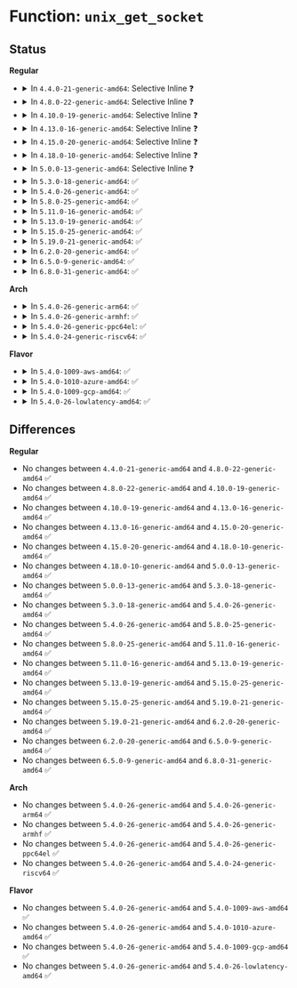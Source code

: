 # Function: <code>unix_get_socket</code>

## Status
<b>Regular</b>
<ul>
<li>
<details>
<summary>In <code>4.4.0-21-generic-amd64</code>: Selective Inline ❓</summary>

```c
struct sock * unix_get_socket(struct file * filp)
```

```json
{
  "name": "unix_get_socket",
  "collision_type": "Unique Global",
  "inline_type": "Selective",
  "funcs": [
    {
      "addr": 18446744071586979814,
      "name": "unix_get_socket",
      "external": true,
      "loc": "net/unix/garbage.c:98",
      "file": "net/unix/garbage.c",
      "inline": "not declared, inlined",
      "caller_inline": [
        "net/unix/garbage.c:scan_inflight",
        "net/unix/garbage.c:unix_inflight",
        "net/unix/garbage.c:unix_notinflight"
      ],
      "caller_func": [
        "net/unix/af_unix.c:unix_scm_to_skb"
      ]
    }
  ],
  "symbols": [
    {
      "addr": 18446744071586980480,
      "name": "unix_get_socket",
      "section": ".text",
      "bind": "STB_GLOBAL",
      "size": 72
    }
  ]
}
```
</details>
</li>
<li>
<details>
<summary>In <code>4.8.0-22-generic-amd64</code>: Selective Inline ❓</summary>

```c
struct sock * unix_get_socket(struct file * filp)
```

```json
{
  "name": "unix_get_socket",
  "collision_type": "Unique Global",
  "inline_type": "Selective",
  "funcs": [
    {
      "addr": 18446744071587426294,
      "name": "unix_get_socket",
      "external": true,
      "loc": "net/unix/garbage.c:98",
      "file": "net/unix/garbage.c",
      "inline": "not declared, inlined",
      "caller_inline": [
        "net/unix/garbage.c:scan_inflight",
        "net/unix/garbage.c:unix_notinflight",
        "net/unix/garbage.c:unix_inflight"
      ],
      "caller_func": [
        "net/unix/af_unix.c:unix_scm_to_skb"
      ]
    }
  ],
  "symbols": [
    {
      "addr": 18446744071587426976,
      "name": "unix_get_socket",
      "section": ".text",
      "bind": "STB_GLOBAL",
      "size": 72
    }
  ]
}
```
</details>
</li>
<li>
<details>
<summary>In <code>4.10.0-19-generic-amd64</code>: Selective Inline ❓</summary>

```c
struct sock * unix_get_socket(struct file * filp)
```

```json
{
  "name": "unix_get_socket",
  "collision_type": "Unique Global",
  "inline_type": "Selective",
  "funcs": [
    {
      "addr": 18446744071587629686,
      "name": "unix_get_socket",
      "external": true,
      "loc": "net/unix/garbage.c:98",
      "file": "net/unix/garbage.c",
      "inline": "not declared, inlined",
      "caller_inline": [
        "net/unix/garbage.c:scan_inflight",
        "net/unix/garbage.c:unix_notinflight",
        "net/unix/garbage.c:unix_inflight"
      ],
      "caller_func": [
        "net/unix/af_unix.c:unix_scm_to_skb"
      ]
    }
  ],
  "symbols": [
    {
      "addr": 18446744071587630368,
      "name": "unix_get_socket",
      "section": ".text",
      "bind": "STB_GLOBAL",
      "size": 72
    }
  ]
}
```
</details>
</li>
<li>
<details>
<summary>In <code>4.13.0-16-generic-amd64</code>: Selective Inline ❓</summary>

```c
struct sock * unix_get_socket(struct file * filp)
```

```json
{
  "name": "unix_get_socket",
  "collision_type": "Unique Global",
  "inline_type": "Selective",
  "funcs": [
    {
      "addr": 18446744071587779018,
      "name": "unix_get_socket",
      "external": true,
      "loc": "net/unix/garbage.c:98",
      "file": "net/unix/garbage.c",
      "inline": "not declared, inlined",
      "caller_inline": [
        "net/unix/garbage.c:scan_inflight",
        "net/unix/garbage.c:unix_notinflight",
        "net/unix/garbage.c:unix_inflight"
      ],
      "caller_func": [
        "net/unix/af_unix.c:unix_scm_to_skb"
      ]
    }
  ],
  "symbols": [
    {
      "addr": 18446744071587779712,
      "name": "unix_get_socket",
      "section": ".text",
      "bind": "STB_GLOBAL",
      "size": 68
    }
  ]
}
```
</details>
</li>
<li>
<details>
<summary>In <code>4.15.0-20-generic-amd64</code>: Selective Inline ❓</summary>

```c
struct sock * unix_get_socket(struct file * filp)
```

```json
{
  "name": "unix_get_socket",
  "collision_type": "Unique Global",
  "inline_type": "Selective",
  "funcs": [
    {
      "addr": 18446744071588307830,
      "name": "unix_get_socket",
      "external": true,
      "loc": "net/unix/garbage.c:98",
      "file": "net/unix/garbage.c",
      "inline": "not declared, inlined",
      "caller_inline": [
        "net/unix/garbage.c:scan_inflight",
        "net/unix/garbage.c:unix_notinflight",
        "net/unix/garbage.c:unix_inflight"
      ],
      "caller_func": []
    }
  ],
  "symbols": [
    {
      "addr": 18446744071588308528,
      "name": "unix_get_socket",
      "section": ".text",
      "bind": "STB_GLOBAL",
      "size": 68
    }
  ]
}
```
</details>
</li>
<li>
<details>
<summary>In <code>4.18.0-10-generic-amd64</code>: Selective Inline ❓</summary>

```c
struct sock * unix_get_socket(struct file * filp)
```

```json
{
  "name": "unix_get_socket",
  "collision_type": "Unique Global",
  "inline_type": "Selective",
  "funcs": [
    {
      "addr": 18446744071588664330,
      "name": "unix_get_socket",
      "external": true,
      "loc": "net/unix/garbage.c:98",
      "file": "net/unix/garbage.c",
      "inline": "not declared, inlined",
      "caller_inline": [
        "net/unix/garbage.c:scan_inflight",
        "net/unix/garbage.c:unix_notinflight",
        "net/unix/garbage.c:unix_inflight"
      ],
      "caller_func": []
    }
  ],
  "symbols": [
    {
      "addr": 18446744071588664864,
      "name": "unix_get_socket",
      "section": ".text",
      "bind": "STB_GLOBAL",
      "size": 72
    }
  ]
}
```
</details>
</li>
<li>
<details>
<summary>In <code>5.0.0-13-generic-amd64</code>: Selective Inline ❓</summary>

```c
struct sock * unix_get_socket(struct file * filp)
```

```json
{
  "name": "unix_get_socket",
  "collision_type": "Unique Global",
  "inline_type": "Selective",
  "funcs": [
    {
      "addr": 18446744071588880202,
      "name": "unix_get_socket",
      "external": true,
      "loc": "net/unix/garbage.c:98",
      "file": "net/unix/garbage.c",
      "inline": "not declared, inlined",
      "caller_inline": [
        "net/unix/garbage.c:scan_inflight",
        "net/unix/garbage.c:unix_notinflight",
        "net/unix/garbage.c:unix_inflight"
      ],
      "caller_func": []
    }
  ],
  "symbols": [
    {
      "addr": 18446744071588880736,
      "name": "unix_get_socket",
      "section": ".text",
      "bind": "STB_GLOBAL",
      "size": 72
    }
  ]
}
```
</details>
</li>
<li>
<details>
<summary>In <code>5.3.0-18-generic-amd64</code>: ✅</summary>

```c
struct sock * unix_get_socket(struct file * filp)
```

```json
{
  "name": "unix_get_socket",
  "collision_type": "Unique Global",
  "inline_type": "No",
  "funcs": [
    {
      "addr": 18446744071589322304,
      "name": "unix_get_socket",
      "external": true,
      "loc": "net/unix/scm.c:23",
      "file": "net/unix/scm.c",
      "inline": "seen, unknown",
      "caller_inline": [],
      "caller_func": [
        "net/unix/garbage.c:scan_inflight",
        "net/unix/scm.c:unix_notinflight",
        "net/unix/scm.c:unix_inflight"
      ]
    }
  ],
  "symbols": [
    {
      "addr": 18446744071589322304,
      "name": "unix_get_socket",
      "section": ".text",
      "bind": "STB_GLOBAL",
      "size": 74
    }
  ]
}
```
</details>
</li>
<li>
<details>
<summary>In <code>5.4.0-26-generic-amd64</code>: ✅</summary>

```c
struct sock * unix_get_socket(struct file * filp)
```

```json
{
  "name": "unix_get_socket",
  "collision_type": "Unique Global",
  "inline_type": "No",
  "funcs": [
    {
      "addr": 18446744071589546544,
      "name": "unix_get_socket",
      "external": true,
      "loc": "net/unix/scm.c:23",
      "file": "net/unix/scm.c",
      "inline": "seen, unknown",
      "caller_inline": [],
      "caller_func": [
        "net/unix/garbage.c:scan_inflight",
        "net/unix/scm.c:unix_notinflight",
        "net/unix/scm.c:unix_inflight"
      ]
    }
  ],
  "symbols": [
    {
      "addr": 18446744071589546544,
      "name": "unix_get_socket",
      "section": ".text",
      "bind": "STB_GLOBAL",
      "size": 74
    }
  ]
}
```
</details>
</li>
<li>
<details>
<summary>In <code>5.8.0-25-generic-amd64</code>: ✅</summary>

```c
struct sock * unix_get_socket(struct file * filp)
```

```json
{
  "name": "unix_get_socket",
  "collision_type": "Unique Global",
  "inline_type": "No",
  "funcs": [
    {
      "addr": 18446744071590549616,
      "name": "unix_get_socket",
      "external": true,
      "loc": "net/unix/scm.c:23",
      "file": "net/unix/scm.c",
      "inline": "seen, unknown",
      "caller_inline": [],
      "caller_func": [
        "net/unix/garbage.c:scan_inflight",
        "net/unix/scm.c:unix_notinflight",
        "net/unix/scm.c:unix_inflight"
      ]
    }
  ],
  "symbols": [
    {
      "addr": 18446744071590549616,
      "name": "unix_get_socket",
      "section": ".text",
      "bind": "STB_GLOBAL",
      "size": 74
    }
  ]
}
```
</details>
</li>
<li>
<details>
<summary>In <code>5.11.0-16-generic-amd64</code>: ✅</summary>

```c
struct sock * unix_get_socket(struct file * filp)
```

```json
{
  "name": "unix_get_socket",
  "collision_type": "Unique Global",
  "inline_type": "No",
  "funcs": [
    {
      "addr": 18446744071590609312,
      "name": "unix_get_socket",
      "external": true,
      "loc": "net/unix/scm.c:24",
      "file": "net/unix/scm.c",
      "inline": "seen, unknown",
      "caller_inline": [],
      "caller_func": [
        "net/unix/garbage.c:scan_inflight",
        "net/unix/scm.c:unix_notinflight",
        "net/unix/scm.c:unix_inflight"
      ]
    }
  ],
  "symbols": [
    {
      "addr": 18446744071590609312,
      "name": "unix_get_socket",
      "section": ".text",
      "bind": "STB_GLOBAL",
      "size": 74
    }
  ]
}
```
</details>
</li>
<li>
<details>
<summary>In <code>5.13.0-19-generic-amd64</code>: ✅</summary>

```c
struct sock * unix_get_socket(struct file * filp)
```

```json
{
  "name": "unix_get_socket",
  "collision_type": "Unique Global",
  "inline_type": "No",
  "funcs": [
    {
      "addr": 18446744071590534720,
      "name": "unix_get_socket",
      "external": true,
      "loc": "net/unix/scm.c:24",
      "file": "net/unix/scm.c",
      "inline": "seen, unknown",
      "caller_inline": [],
      "caller_func": [
        "net/unix/garbage.c:scan_inflight",
        "net/unix/scm.c:unix_notinflight",
        "net/unix/scm.c:unix_inflight"
      ]
    }
  ],
  "symbols": [
    {
      "addr": 18446744071590534720,
      "name": "unix_get_socket",
      "section": ".text",
      "bind": "STB_GLOBAL",
      "size": 74
    }
  ]
}
```
</details>
</li>
<li>
<details>
<summary>In <code>5.15.0-25-generic-amd64</code>: ✅</summary>

```c
struct sock * unix_get_socket(struct file * filp)
```

```json
{
  "name": "unix_get_socket",
  "collision_type": "Unique Global",
  "inline_type": "No",
  "funcs": [
    {
      "addr": 18446744071591344784,
      "name": "unix_get_socket",
      "external": true,
      "loc": "net/unix/scm.c:24",
      "file": "net/unix/scm.c",
      "inline": "seen, unknown",
      "caller_inline": [],
      "caller_func": [
        "net/unix/garbage.c:scan_inflight",
        "net/unix/scm.c:unix_notinflight",
        "net/unix/scm.c:unix_inflight"
      ]
    }
  ],
  "symbols": [
    {
      "addr": 18446744071591344784,
      "name": "unix_get_socket",
      "section": ".text",
      "bind": "STB_GLOBAL",
      "size": 74
    }
  ]
}
```
</details>
</li>
<li>
<details>
<summary>In <code>5.19.0-21-generic-amd64</code>: ✅</summary>

```c
struct sock * unix_get_socket(struct file * filp)
```

```json
{
  "name": "unix_get_socket",
  "collision_type": "Unique Global",
  "inline_type": "No",
  "funcs": [
    {
      "addr": 18446744071593017168,
      "name": "unix_get_socket",
      "external": true,
      "loc": "net/unix/scm.c:24",
      "file": "net/unix/scm.c",
      "inline": "seen, unknown",
      "caller_inline": [],
      "caller_func": [
        "io_uring/io_uring.c:io_rsrc_file_put",
        "io_uring/io_uring.c:io_file_get_flags",
        "net/unix/garbage.c:scan_inflight",
        "net/unix/scm.c:unix_notinflight",
        "net/unix/scm.c:unix_inflight"
      ]
    }
  ],
  "symbols": [
    {
      "addr": 18446744071593017168,
      "name": "unix_get_socket",
      "section": ".text",
      "bind": "STB_GLOBAL",
      "size": 106
    }
  ]
}
```
</details>
</li>
<li>
<details>
<summary>In <code>6.2.0-20-generic-amd64</code>: ✅</summary>

```c
struct sock * unix_get_socket(struct file * filp)
```

```json
{
  "name": "unix_get_socket",
  "collision_type": "Unique Global",
  "inline_type": "No",
  "funcs": [
    {
      "addr": 18446744071594907584,
      "name": "unix_get_socket",
      "external": true,
      "loc": "net/unix/scm.c:24",
      "file": "net/unix/scm.c",
      "inline": "seen, unknown",
      "caller_inline": [],
      "caller_func": [
        "io_uring/filetable.c:io_install_fixed_file",
        "io_uring/rsrc.c:io_sqe_files_register",
        "io_uring/rsrc.c:io_rsrc_file_put",
        "io_uring/rsrc.c:__io_scm_file_account",
        "io_uring/rsrc.c:__io_sqe_files_unregister",
        "io_uring/rsrc.c:__io_sqe_files_update",
        "net/unix/garbage.c:scan_inflight",
        "net/unix/scm.c:unix_notinflight",
        "net/unix/scm.c:unix_inflight"
      ]
    }
  ],
  "symbols": [
    {
      "addr": 18446744071594907584,
      "name": "unix_get_socket",
      "section": ".text",
      "bind": "STB_GLOBAL",
      "size": 106
    }
  ]
}
```
</details>
</li>
<li>
<details>
<summary>In <code>6.5.0-9-generic-amd64</code>: ✅</summary>

```c
struct sock * unix_get_socket(struct file * filp)
```

```json
{
  "name": "unix_get_socket",
  "collision_type": "Unique Global",
  "inline_type": "No",
  "funcs": [
    {
      "addr": 18446744071595299136,
      "name": "unix_get_socket",
      "external": true,
      "loc": "net/unix/scm.c:24",
      "file": "net/unix/scm.c",
      "inline": "seen, unknown",
      "caller_inline": [],
      "caller_func": [
        "io_uring/filetable.c:io_install_fixed_file",
        "io_uring/rsrc.c:io_sqe_files_register",
        "io_uring/rsrc.c:__io_scm_file_account",
        "io_uring/rsrc.c:__io_sqe_files_unregister",
        "io_uring/rsrc.c:__io_sqe_files_update",
        "io_uring/rsrc.c:io_rsrc_node_ref_zero",
        "net/unix/garbage.c:scan_inflight",
        "net/unix/scm.c:unix_notinflight",
        "net/unix/scm.c:unix_inflight"
      ]
    }
  ],
  "symbols": [
    {
      "addr": 18446744071595299136,
      "name": "unix_get_socket",
      "section": ".text",
      "bind": "STB_GLOBAL",
      "size": 103
    }
  ]
}
```
</details>
</li>
<li>
<details>
<summary>In <code>6.8.0-31-generic-amd64</code>: ✅</summary>

```c
struct sock * unix_get_socket(struct file * filp)
```

```json
{
  "name": "unix_get_socket",
  "collision_type": "Unique Global",
  "inline_type": "No",
  "funcs": [
    {
      "addr": 18446744071596140624,
      "name": "unix_get_socket",
      "external": true,
      "loc": "net/unix/scm.c:24",
      "file": "net/unix/scm.c",
      "inline": "seen, unknown",
      "caller_inline": [],
      "caller_func": [
        "net/unix/garbage.c:scan_inflight",
        "net/unix/scm.c:unix_notinflight",
        "net/unix/scm.c:unix_inflight"
      ]
    }
  ],
  "symbols": [
    {
      "addr": 18446744071596140624,
      "name": "unix_get_socket",
      "section": ".text",
      "bind": "STB_GLOBAL",
      "size": 99
    }
  ]
}
```
</details>
</li>
</ul>
<b>Arch</b>
<ul>
<li>
<details>
<summary>In <code>5.4.0-26-generic-arm64</code>: ✅</summary>

```c
struct sock * unix_get_socket(struct file * filp)
```

```json
{
  "name": "unix_get_socket",
  "collision_type": "Unique Global",
  "inline_type": "No",
  "funcs": [
    {
      "addr": 18446603336503218600,
      "name": "unix_get_socket",
      "external": true,
      "loc": "net/unix/scm.c:23",
      "file": "net/unix/scm.c",
      "inline": "seen, unknown",
      "caller_inline": [],
      "caller_func": [
        "net/unix/garbage.c:scan_inflight",
        "net/unix/scm.c:unix_notinflight",
        "net/unix/scm.c:unix_inflight"
      ]
    }
  ],
  "symbols": [
    {
      "addr": 18446603336503218600,
      "name": "unix_get_socket",
      "section": ".text",
      "bind": "STB_GLOBAL",
      "size": 120
    }
  ]
}
```
</details>
</li>
<li>
<details>
<summary>In <code>5.4.0-26-generic-armhf</code>: ✅</summary>

```c
struct sock * unix_get_socket(struct file * filp)
```

```json
{
  "name": "unix_get_socket",
  "collision_type": "Unique Global",
  "inline_type": "No",
  "funcs": [
    {
      "addr": 3235888372,
      "name": "unix_get_socket",
      "external": true,
      "loc": "net/unix/scm.c:23",
      "file": "net/unix/scm.c",
      "inline": "seen, unknown",
      "caller_inline": [],
      "caller_func": [
        "net/unix/garbage.c:scan_inflight",
        "net/unix/scm.c:unix_notinflight",
        "net/unix/scm.c:unix_inflight"
      ]
    }
  ],
  "symbols": [
    {
      "addr": 3235888372,
      "name": "unix_get_socket",
      "section": ".text",
      "bind": "STB_GLOBAL",
      "size": 108
    }
  ]
}
```
</details>
</li>
<li>
<details>
<summary>In <code>5.4.0-26-generic-ppc64el</code>: ✅</summary>

```c
struct sock * unix_get_socket(struct file * filp)
```

```json
{
  "name": "unix_get_socket",
  "collision_type": "Unique Global",
  "inline_type": "No",
  "funcs": [
    {
      "addr": 13835058055296955008,
      "name": "unix_get_socket",
      "external": true,
      "loc": "net/unix/scm.c:23",
      "file": "net/unix/scm.c",
      "inline": "seen, unknown",
      "caller_inline": [],
      "caller_func": [
        "net/unix/garbage.c:scan_inflight",
        "net/unix/scm.c:unix_notinflight",
        "net/unix/scm.c:unix_inflight"
      ]
    }
  ],
  "symbols": [
    {
      "addr": 13835058055296955008,
      "name": "unix_get_socket",
      "section": ".text",
      "bind": "STB_GLOBAL",
      "size": 148
    }
  ]
}
```
</details>
</li>
<li>
<details>
<summary>In <code>5.4.0-24-generic-riscv64</code>: ✅</summary>

```c
struct sock * unix_get_socket(struct file * filp)
```

```json
{
  "name": "unix_get_socket",
  "collision_type": "Unique Global",
  "inline_type": "No",
  "funcs": [
    {
      "addr": 18446743936279252272,
      "name": "unix_get_socket",
      "external": true,
      "loc": "net/unix/scm.c:23",
      "file": "net/unix/scm.c",
      "inline": "seen, unknown",
      "caller_inline": [],
      "caller_func": [
        "net/unix/garbage.c:scan_inflight",
        "net/unix/scm.c:unix_notinflight",
        "net/unix/scm.c:unix_inflight"
      ]
    }
  ],
  "symbols": [
    {
      "addr": 18446743936279252272,
      "name": "unix_get_socket",
      "section": ".text",
      "bind": "STB_GLOBAL",
      "size": 100
    }
  ]
}
```
</details>
</li>
</ul>
<b>Flavor</b>
<ul>
<li>
<details>
<summary>In <code>5.4.0-1009-aws-amd64</code>: ✅</summary>

```c
struct sock * unix_get_socket(struct file * filp)
```

```json
{
  "name": "unix_get_socket",
  "collision_type": "Unique Global",
  "inline_type": "No",
  "funcs": [
    {
      "addr": 18446744071589150912,
      "name": "unix_get_socket",
      "external": true,
      "loc": "net/unix/scm.c:23",
      "file": "net/unix/scm.c",
      "inline": "seen, unknown",
      "caller_inline": [],
      "caller_func": [
        "net/unix/garbage.c:scan_inflight",
        "net/unix/scm.c:unix_notinflight",
        "net/unix/scm.c:unix_inflight"
      ]
    }
  ],
  "symbols": [
    {
      "addr": 18446744071589150912,
      "name": "unix_get_socket",
      "section": ".text",
      "bind": "STB_GLOBAL",
      "size": 74
    }
  ]
}
```
</details>
</li>
<li>
<details>
<summary>In <code>5.4.0-1010-azure-amd64</code>: ✅</summary>

```c
struct sock * unix_get_socket(struct file * filp)
```

```json
{
  "name": "unix_get_socket",
  "collision_type": "Unique Global",
  "inline_type": "No",
  "funcs": [
    {
      "addr": 18446744071588875904,
      "name": "unix_get_socket",
      "external": true,
      "loc": "net/unix/scm.c:23",
      "file": "net/unix/scm.c",
      "inline": "seen, unknown",
      "caller_inline": [],
      "caller_func": [
        "net/unix/garbage.c:scan_inflight",
        "net/unix/scm.c:unix_notinflight",
        "net/unix/scm.c:unix_inflight"
      ]
    }
  ],
  "symbols": [
    {
      "addr": 18446744071588875904,
      "name": "unix_get_socket",
      "section": ".text",
      "bind": "STB_GLOBAL",
      "size": 74
    }
  ]
}
```
</details>
</li>
<li>
<details>
<summary>In <code>5.4.0-1009-gcp-amd64</code>: ✅</summary>

```c
struct sock * unix_get_socket(struct file * filp)
```

```json
{
  "name": "unix_get_socket",
  "collision_type": "Unique Global",
  "inline_type": "No",
  "funcs": [
    {
      "addr": 18446744071589587776,
      "name": "unix_get_socket",
      "external": true,
      "loc": "net/unix/scm.c:23",
      "file": "net/unix/scm.c",
      "inline": "seen, unknown",
      "caller_inline": [],
      "caller_func": [
        "net/unix/garbage.c:scan_inflight",
        "net/unix/scm.c:unix_notinflight",
        "net/unix/scm.c:unix_inflight"
      ]
    }
  ],
  "symbols": [
    {
      "addr": 18446744071589587776,
      "name": "unix_get_socket",
      "section": ".text",
      "bind": "STB_GLOBAL",
      "size": 74
    }
  ]
}
```
</details>
</li>
<li>
<details>
<summary>In <code>5.4.0-26-lowlatency-amd64</code>: ✅</summary>

```c
struct sock * unix_get_socket(struct file * filp)
```

```json
{
  "name": "unix_get_socket",
  "collision_type": "Unique Global",
  "inline_type": "No",
  "funcs": [
    {
      "addr": 18446744071589635584,
      "name": "unix_get_socket",
      "external": true,
      "loc": "net/unix/scm.c:23",
      "file": "net/unix/scm.c",
      "inline": "seen, unknown",
      "caller_inline": [],
      "caller_func": [
        "net/unix/garbage.c:scan_inflight",
        "net/unix/scm.c:unix_notinflight",
        "net/unix/scm.c:unix_inflight"
      ]
    }
  ],
  "symbols": [
    {
      "addr": 18446744071589635584,
      "name": "unix_get_socket",
      "section": ".text",
      "bind": "STB_GLOBAL",
      "size": 74
    }
  ]
}
```
</details>
</li>
</ul>

## Differences
<b>Regular</b>
<ul>
<li>
No changes between <code>4.4.0-21-generic-amd64</code> and <code>4.8.0-22-generic-amd64</code> ✅
</li>
<li>
No changes between <code>4.8.0-22-generic-amd64</code> and <code>4.10.0-19-generic-amd64</code> ✅
</li>
<li>
No changes between <code>4.10.0-19-generic-amd64</code> and <code>4.13.0-16-generic-amd64</code> ✅
</li>
<li>
No changes between <code>4.13.0-16-generic-amd64</code> and <code>4.15.0-20-generic-amd64</code> ✅
</li>
<li>
No changes between <code>4.15.0-20-generic-amd64</code> and <code>4.18.0-10-generic-amd64</code> ✅
</li>
<li>
No changes between <code>4.18.0-10-generic-amd64</code> and <code>5.0.0-13-generic-amd64</code> ✅
</li>
<li>
No changes between <code>5.0.0-13-generic-amd64</code> and <code>5.3.0-18-generic-amd64</code> ✅
</li>
<li>
No changes between <code>5.3.0-18-generic-amd64</code> and <code>5.4.0-26-generic-amd64</code> ✅
</li>
<li>
No changes between <code>5.4.0-26-generic-amd64</code> and <code>5.8.0-25-generic-amd64</code> ✅
</li>
<li>
No changes between <code>5.8.0-25-generic-amd64</code> and <code>5.11.0-16-generic-amd64</code> ✅
</li>
<li>
No changes between <code>5.11.0-16-generic-amd64</code> and <code>5.13.0-19-generic-amd64</code> ✅
</li>
<li>
No changes between <code>5.13.0-19-generic-amd64</code> and <code>5.15.0-25-generic-amd64</code> ✅
</li>
<li>
No changes between <code>5.15.0-25-generic-amd64</code> and <code>5.19.0-21-generic-amd64</code> ✅
</li>
<li>
No changes between <code>5.19.0-21-generic-amd64</code> and <code>6.2.0-20-generic-amd64</code> ✅
</li>
<li>
No changes between <code>6.2.0-20-generic-amd64</code> and <code>6.5.0-9-generic-amd64</code> ✅
</li>
<li>
No changes between <code>6.5.0-9-generic-amd64</code> and <code>6.8.0-31-generic-amd64</code> ✅
</li>
</ul>
<b>Arch</b>
<ul>
<li>
No changes between <code>5.4.0-26-generic-amd64</code> and <code>5.4.0-26-generic-arm64</code> ✅
</li>
<li>
No changes between <code>5.4.0-26-generic-amd64</code> and <code>5.4.0-26-generic-armhf</code> ✅
</li>
<li>
No changes between <code>5.4.0-26-generic-amd64</code> and <code>5.4.0-26-generic-ppc64el</code> ✅
</li>
<li>
No changes between <code>5.4.0-26-generic-amd64</code> and <code>5.4.0-24-generic-riscv64</code> ✅
</li>
</ul>
<b>Flavor</b>
<ul>
<li>
No changes between <code>5.4.0-26-generic-amd64</code> and <code>5.4.0-1009-aws-amd64</code> ✅
</li>
<li>
No changes between <code>5.4.0-26-generic-amd64</code> and <code>5.4.0-1010-azure-amd64</code> ✅
</li>
<li>
No changes between <code>5.4.0-26-generic-amd64</code> and <code>5.4.0-1009-gcp-amd64</code> ✅
</li>
<li>
No changes between <code>5.4.0-26-generic-amd64</code> and <code>5.4.0-26-lowlatency-amd64</code> ✅
</li>
</ul>
